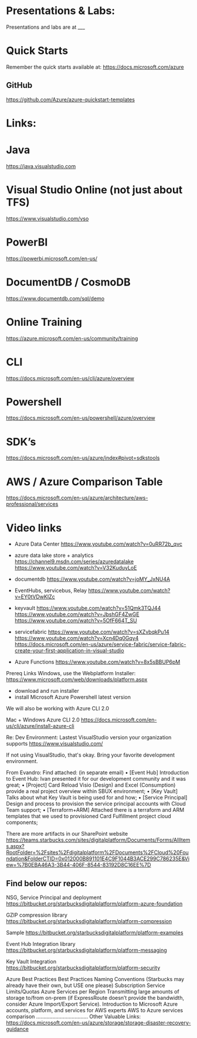 # Presentations & Labs:
Presentations and labs are at ___

# Quick Starts
Remember the quick starts available at:
https://docs.microsoft.com/azure 

## GitHub 
https://github.com/Azure/azure-quickstart-templates

# Links:

# Java 
https://java.visualstudio.com

# Visual Studio Online (not just about TFS)
https://www.visualstudio.com/vso

# PowerBI
https://powerbi.microsoft.com/en-us/ 

# DocumentDB / CosmoDB
https://www.documentdb.com/sql/demo 

# Online Training
https://azure.microsoft.com/en-us/community/training 

# CLI
https://docs.microsoft.com/en-us/cli/azure/overview 
 
# Powershell
https://docs.microsoft.com/en-us/powershell/azure/overview 

# SDK’s
https://docs.microsoft.com/en-us/azure/index#pivot=sdkstools 

# AWS / Azure Comparison Table
https://docs.microsoft.com/en-us/azure/architecture/aws-professional/services


# Video links 
- Azure Data Center
    https://www.youtube.com/watch?v=0uRR72b_qvc 

- azure data lake store + analytics
    https://channel9.msdn.com/series/azuredatalake 
    https://www.youtube.com/watch?v=V32KuduyLoE 

- documentdb
    https://www.youtube.com/watch?v=joMY_JxNU4A 

- EventHubs, servicebus, Relay
    https://www.youtube.com/watch?v=EY0tVDwKIZc 

- keyvault
    https://www.youtube.com/watch?v=51Qmk3TQJ44  
    https://www.youtube.com/watch?v=JbshGF4ZwGE 
    https://www.youtube.com/watch?v=5OfF664T_SU 

- servicefabric 
    https://www.youtube.com/watch?v=sXZvbqkPu14 
    https://www.youtube.com/watch?v=Xcn4Dq0Gqy4 
    https://docs.microsoft.com/en-us/azure/service-fabric/service-fabric-create-your-first-application-in-visual-studio 

- Azure Functions
    https://www.youtube.com/watch?v=8x5sBBUP6pM 


Prereq Links
Windows, use the Webplatform Installer:
https://www.microsoft.com/web/downloads/platform.aspx 
- download and run installer
- install Microsoft Azure Powershell latest version

We will also be working with Azure CLI 2.0

Mac + Windows 
Azure CLI 2.0
https://docs.microsoft.com/en-us/cli/azure/install-azure-cli   

Re: Dev Environment:
Lastest VisualStudio version your organization supports
https://www.visualstudio.com/ 

If not using VisualStudio, that's okay.  Bring your favorite development environment.


From Evandro:
Find attached: (in separate email) 
•	[Event Hub] Introduction to Event Hub: Ivan presented it for our development community and it was great;
•	[Project] Card Reload Visio (Design) and Excel (Consumption) provide a real project overview within SBUX environment;
•	[Key Vault] Talks about what Key Vault is being used for and how;
•	[Service Principal] Design and process to provision the service principal accounts with Cloud Team support;
•	[Terraform+ARM] Attached there is a terraform and ARM templates that we used to provisioned Card Fulfillment project cloud components;

There are more artifacts in our SharePoint website 
https://teams.starbucks.com/sites/digitalplatform/Documents/Forms/AllItems.aspx?RootFolder=%2Fsites%2Fdigitalplatform%2FDocuments%2FCloud%20Foundation&FolderCTID=0x012000B891101E4C9F1044B3ACE299C786235E&View=%7B0EBA46A3-3B44-406F-8544-83192D8C16EE%7D 

## Find below our repos:

NSG, Service Principal and deployment 
https://bitbucket.org/starbucksdigitalplatform/platform-azure-foundation

GZIP compression library
https://bitbucket.org/starbucksdigitalplatform/platform-compression

Sample
https://bitbucket.org/starbucksdigitalplatform/platform-examples

Event Hub Integration library
https://bitbucket.org/starbucksdigitalplatform/platform-messaging

Key Vault Integration
https://bitbucket.org/starbucksdigitalplatform/platform-security

Azure Best Practices
Best Practices Naming Conventions (Starbucks may already have their own, but USE one please)
Subscription Service Limits/Quotas
Azure Services per Region
Transmitting large amounts of storage to/from on-prem (if ExpressRoute doesn’t provide the bandwidth, consider Azure Import/Export Service).
Introduction to Microsoft Azure accounts, platform, and services for AWS experts
AWS to Azure services comparison
...................................
Other Valuable Links:
https://docs.microsoft.com/en-us/azure/storage/storage-disaster-recovery-guidance 

